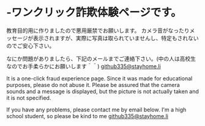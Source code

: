 # -ワンクリック詐欺体験ページです。
教育目的用に作りましたので悪用厳禁でお願いします。
カメラ音がなったりメッセージが表示されますが、実際に写真は取られていませんし、特定もされないのでご安心下さい。

なにか問題がありましたら、下記のメールまでご連絡下さい。(中の人は高校生なのでお手柔らかにお願いします＾＾)
github335@stayhome.li



It is a one-click fraud experience page.
Since it was made for educational purposes, please do not abuse it.
Please be assured that the camera sounds and a message is displayed, but the picture is not actually taken and it is not specified.

If you have any problems, please contact me by email below. I'm a high school student, so please be kind to me
github335@stayhome.li
